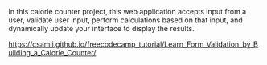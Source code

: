 In this calorie counter project, this web application accepts input from a user, validate user input, perform calculations based on that input, and dynamically update your interface to display the results.



https://csamii.github.io/freecodecamp_tutorial/Learn_Form_Validation_by_Building_a_Calorie_Counter/